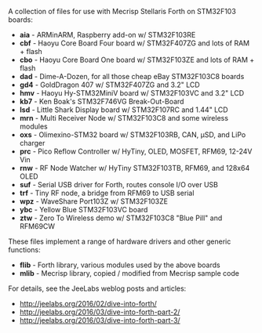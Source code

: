 A collection of files for use with Mecrisp Stellaris Forth on STM32F103 boards:

* **aia** - ARMinARM, Raspberry add-on w/ STM32F103RE
* **cbf** - Haoyu Core Board Four board w/ STM32F407ZG and lots of RAM + flash
* **cbo** - Haoyu Core Board One board w/ STM32F103ZE and lots of RAM + flash
* **dad** - Dime-A-Dozen, for all those cheap eBay STM32F103C8 boards
* **gd4** - GoldDragon 407 w/ STM32F407ZG and 3.2" LCD
* **hmv** - Haoyu Hy-STM32MiniV board w/ STM32F103VC and 3.2" LCD
* **kb7** - Ken Boak's STM32F746VG Break-Out-Board
* **lsd** - Little Shark Display board w/ STM32F107RC and 1.44" LCD
* **mrn** - Multi Receiver Node w/ STM32F103C8 and some wireless modules
* **oxs** - Olimexino-STM32 board w/ STM32F103RB, CAN, µSD, and LiPo charger
* **prc** - Pico Reflow Controller w/ HyTiny, OLED, MOSFET, RFM69, 12-24V Vin
* **rnw** - RF Node Watcher w/ HyTiny STM32F103TB, RFM69, and 128x64 OLED
* **suf** - Serial USB driver for Forth, routes console I/O over USB
* **trf** - Tiny RF node, a bridge from RFM69 to USB serial
* **wpz** - WaveShare Port103Z w/ STM32F103ZE
* **ybc** - Yellow Blue STM32F103VC board
* **ztw** - Zero To Wireless demo w/ STM32F103C8 "Blue Pill" and RFM69CW

These files implement a range of hardware drivers and other generic functions:

* **flib** - Forth library, various modules used by the above boards
* **mlib** - Mecrisp library, copied / modified from Mecrisp sample code

For details, see the JeeLabs weblog posts and articles:

* <http://jeelabs.org/2016/02/dive-into-forth/>
* <http://jeelabs.org/2016/03/dive-into-forth-part-2/>
* <http://jeelabs.org/2016/03/dive-into-forth-part-3/>
